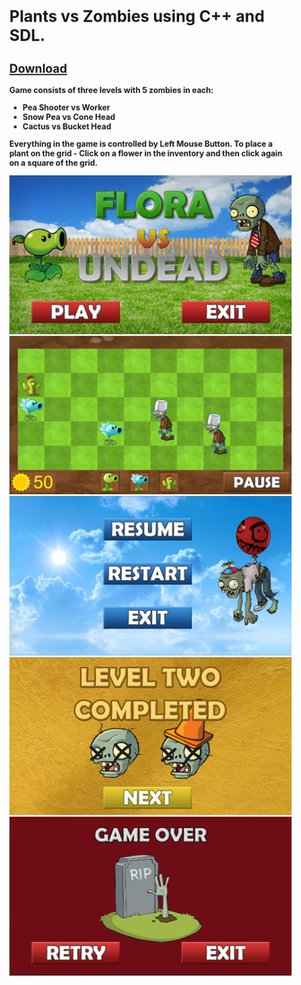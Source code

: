 # Plants vs Zombies using C++ and SDL.
## [Download](https://mega.nz/#!00BxiSjb!7A-xSMzO_eqgw12Ysy8Rl-S5b_Js98CgLrzysDHBueE)
**Game consists of three levels with 5 zombies in each:**
* **Pea Shooter vs Worker**
* **Snow Pea vs Cone Head**
* **Cactus vs Bucket Head**

**Everything in the game is controlled by Left Mouse Button. To place a plant on the grid - Click on a flower in the inventory and then click again on a square of the grid.**

![main menu](https://raw.githubusercontent.com/npecko/Plants-vs-Zombies/master/assets/github/1.png)
![level three](https://raw.githubusercontent.com/npecko/Plants-vs-Zombies/master/assets/github/2.png)
![pause menu](https://raw.githubusercontent.com/npecko/Plants-vs-Zombies/master/assets/github/3.png)
![level completed](https://raw.githubusercontent.com/npecko/Plants-vs-Zombies/master/assets/github/4.png)
![game over](https://raw.githubusercontent.com/npecko/Plants-vs-Zombies/master/assets/github/5.png)
